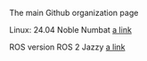 The main Github organization page

Linux:
24.04 Noble Numbat [a link](https://ubuntu.com/download/desktop)

ROS version
ROS 2 Jazzy [a link](https://docs.ros.org/en/jazzy/index.html)

